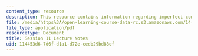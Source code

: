```yaml
---
content_type: resource
description: This resource contains information regarding imperfect competition.
file: /media/https%3A/open-learning-course-data-rc.s3.amazonaws.com/14-12-economic-applications-of-game-theory-fall-2012/114453d67d6fd1a1d72ecedb29bd88ef_MIT14_12F12_chapter11.pdf
file_type: application/pdf
resourcetype: Document
title: Session 11 Lecture Notes
uid: 114453d6-7d6f-d1a1-d72e-cedb29bd88ef
---
```

